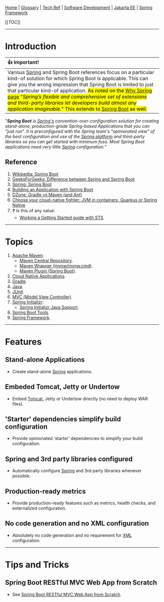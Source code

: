 [Home](/Slalom-LLC/Slalom-Consulting) | [Glossary](/Glossary) | [Tech Ref](/Tech-Ref) | [Software Development](/Tech-Ref/Software-Development) | [Jakarta EE](/Tech-Ref/Software-Development/Java/Java-Platform-Editions/Jakarta-EE-\(Enterprise-Edition\)) | [Spring Framework](/Tech-Ref/Software-Development/Java/Java-Platform-Editions/Jakarta-EE-\(Enterprise-Edition\)/Spring-Framework)

[[_TOC_]]

---
# Introduction
|:+1: Important!|
|:-|
|Various [Spring](/Tech-Ref/Software-Development/Java/Java-Platform-Editions/Jakarta-EE-\(Enterprise-Edition\)/Spring-Framework) and Spring Boot references focus on a particular kind-of solution for which Spring Boot is applicable. This can give you the wrong impression that Spring Boot is limited to just that particular kind-of application. <mark>As noted on the [Why Spring page](https://spring.io/why-spring) "_Spring’s flexible and comprehensive set of extensions and third-party libraries let developers build almost any application imaginable._" This extends to [Spring Boot](/Tech-Ref/Software-Development/Java/Java-Platform-Editions/Jakarta-EE-\(Enterprise-Edition\)/Spring-Framework/Spring-Boot) as well.</mark>|

"_***Spring Boot*** is [Spring's](/Tech-Ref/Software-Development/Java/Java-Platform-Editions/Jakarta-EE-\(Enterprise-Edition\)/Spring-Framework) convention-over-configuration solution for creating stand-alone, production-grade Spring-based Applications that you can "just run". It is preconfigured with the Spring team's "opinionated view" of the best configuration and use of the [Spring platform](/Tech-Ref/Software-Development/Java/Java-Platform-Editions/Jakarta-EE-\(Enterprise-Edition\)/Spring-Framework) and third-party libraries so you can get started with minimum fuss. Most Spring Boot applications need very little [Spring](/Tech-Ref/Software-Development/Java/Java-Platform-Editions/Jakarta-EE-\(Enterprise-Edition\)/Spring-Framework) configuration._"

## Reference
1. [Wikipedia: Spring Boot](https://en.wikipedia.org/wiki/Spring_Framework)
1. [GeeksForGeeks: Difference between Spring and Spring Boot](https://www.geeksforgeeks.org/difference-between-spring-and-spring-boot/)
1. [Spring: Spring Boot](https://spring.io/projects/spring-boot)
1. [Building an Application with Spring Boot](https://spring.io/guides/gs/spring-boot/)
1. [DZone: Gradle vs Maven (and Ant)](https://dzone.com/articles/gradle-vs-maven)
1. [Choose your cloud-native fighter: JVM in containers, Quarkus or Spring Native](https://bell-sw.com/announcements/2021/05/20/choose-your-cloud-native-fighter-jvm-in-containers-quarkus-or-spring-native/)
1. :question: Is this of any value:
   - [Working a Getting Started guide with STS](https://spring.io/guides/gs/sts/)

---
# Topics
1. [Apache Maven](/Tech-Ref/Apache-Software-Foundation/Apache-Maven):
   -  [Maven Central Repository](/Tech-Ref/Apache-Software-Foundation/Apache-Maven/Maven-Central-Repository).
   - [Maven Wrapper (mvnw/mvnw.cmd)](/Tech-Ref/Apache-Software-Foundation/Apache-Maven/mvnw-\(Maven-Wrapper\)).
   - [Maven Plugin (Spring Boot)](/Tech-Ref/Software-Development/Java/Java-Platform-Editions/Jakarta-EE-\(Enterprise-Edition\)/Spring-Framework/Spring-Boot/Maven-Plugin-\(Spring-Boot\)).
1. [Cloud Native Applications](/Tech-Ref/Software-Development/Cloud-Computing/Cloud-Native-Computing).
1. [Gradle](/Tech-Ref/Software-Development/DevOps-\(Development-and-IT-Operations\)/Gradle).
1. [Java](/Tech-Ref/Software-Development/Java).
1. [JUnit](/Tech-Ref/Software-Development/Java/Java-Language/JUnit-Unit%2DTesting-Framework).
1. [MVC (Model View Controller)](/Tech-Ref/Software-Development/Software-Design-Pattern/MVC-\(Model-View-Controller\)).
1. [Spring Initializr](/Tech-Ref/Software-Development/Java/Java-Platform-Editions/Jakarta-EE-\(Enterprise-Edition\)/Spring-Framework/Spring-Boot/Spring-Initializr):
   - [Spring Initializr Java Support](/Tech-Ref/Microsoft/Visual-Studio/VS-Code-\(Visual-Studio-Code\)/Spring-Initializr-Java-Support).
1. [Spring Boot Tools](/Tech-Ref/Software-Development/Java/Java-Platform-Editions/Jakarta-EE-\(Enterprise-Edition\)/Spring-Framework/Spring-Boot/Spring-Boot-Tools).
1. [Spring Framework](/Tech-Ref/Software-Development/Java/Java-Platform-Editions/Jakarta-EE-\(Enterprise-Edition\)/Spring-Framework).

---
# Features

## Stand-alone Applications
- Create stand-alone [Spring](/Tech-Ref/Software-Development/Java/Java-Platform-Editions/Jakarta-EE-\(Enterprise-Edition\)/Spring-Framework) applications.

## Embeded Tomcat, Jetty or Undertow
- Embed [Tomcat](/Tech-Ref/Apache-Software-Foundation/Apache-Tomcat), Jetty or Undertow directly (no need to deploy WAR files).

## 'Starter' dependencies simplify build configuration
- Provide opinionated 'starter' dependencies to simplify your build configuration.

## Spring and 3rd party libraries configured
- Automatically configure [Spring](/Tech-Ref/Software-Development/Java/Java-Platform-Editions/Jakarta-EE-\(Enterprise-Edition\)/Spring-Framework) and 3rd party libraries whenever possible.

## Production-ready metrics
- Provide production-ready features such as metrics, health checks, and externalized configuration.

## No code generation and no XML configuration
- Absolutely no code generation and no requirement for [XML](/Tech-Ref/Software-Development/Markup-Language/XML-\(eXtensible-Markup-Language\)) configuration.

---
# Tips and Tricks

## Spring Boot RESTful MVC Web App from Scratch
- See [Spring Boot RESTful MVC Web App from Scratch](/Tech-Ref/Software-Development/Java/Java-Platform-Editions/Jakarta-EE-\(Enterprise-Edition\)/Spring-Framework/Spring-Boot/App-from-Scratch,-Spring-Boot-RESTful-MVC-Web).
